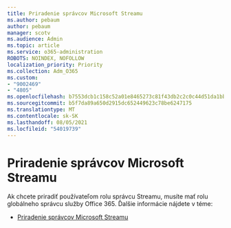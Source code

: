 ```yaml
---
title: Priradenie správcov Microsoft Streamu
ms.author: pebaum
author: pebaum
manager: scotv
ms.audience: Admin
ms.topic: article
ms.service: o365-administration
ROBOTS: NOINDEX, NOFOLLOW
localization_priority: Priority
ms.collection: Adm_O365
ms.custom:
- "9002469"
- "4805"
ms.openlocfilehash: b7553dcb1c158c52a01e8465273c81f43db2c2c0c44d51da1bb3e39d698d18c3
ms.sourcegitcommit: b5f7da89a650d2915dc652449623c78be6247175
ms.translationtype: MT
ms.contentlocale: sk-SK
ms.lasthandoff: 08/05/2021
ms.locfileid: "54019739"
---
```

# <a name="assign-microsoft-stream-admins"></a>Priradenie správcov Microsoft Streamu

Ak chcete priradiť používateľom rolu správcu Streamu, musíte mať rolu globálneho správcu služby Office 365. Ďalšie informácie nájdete v téme:

- [Priradenie správcov Microsoft Streamu](https://docs.microsoft.com/stream/assign-administrator-user-role)
